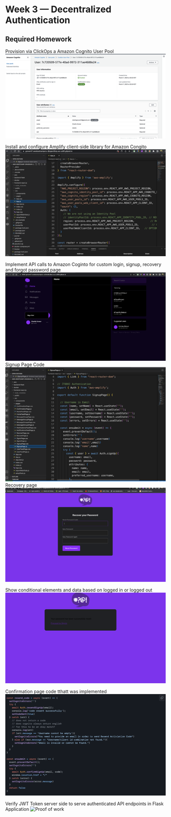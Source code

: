 # Week 3 — Decentralized Authentication

## Required Homework

Provision via ClickOps a Amazon Cognito User Pool
![Proof of work](assets%20week%203/Cognito%20verification%20week%203.png)


Install and configure Amplify client-side library for Amazon Congito
![Proof of work](assets%20week%203/Configure%20AWS%20Amplify%20week.png)

Implement API calls to Amazon Coginto for custom login, signup, recovery and forgot password page
![Proof of work](assets%20week%203/Cruddur%20sign%20in%20week%203.png)
Signup Page Code
![Proof of work](assets%20week%203/Signup%20Page%20week%203.png)
Recovery page
![Proof of work](assets%20week%203/Recovery%20page%20working%20week%203.png)


Show conditional elements and data based on logged in or logged out
![Proof of work](assets%20week%203/Successfully%20Reset%20week%203.png)



Confirmation page code tthatt was implemented
![Proof of work](assets%20week%203/Confirmation%20Page%20code%20week%203.png)


Verify JWT Token server side to serve authenticated API endpoints in Flask Application
![Proof of work]()
